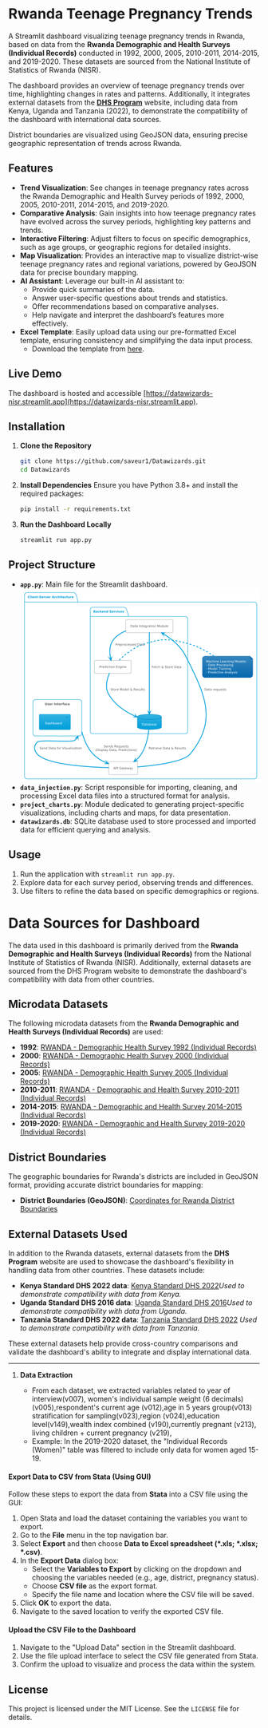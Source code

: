 # Rwanda Teenage Pregnancy Trends

A Streamlit dashboard visualizing teenage pregnancy trends in Rwanda, based on data from the **Rwanda Demographic and Health Surveys (Individual Records)** conducted in 1992, 2000, 2005, 2010-2011, 2014-2015, and 2019-2020. These datasets are sourced from the National Institute of Statistics of Rwanda (NISR).

The dashboard provides an overview of teenage pregnancy trends over time, highlighting changes in rates and patterns. Additionally, it integrates external datasets from the **[DHS Program](https://dhsprogram.com/)** website, including data from Kenya, Uganda and Tanzania (2022), to demonstrate the compatibility of the dashboard with international data sources.

District boundaries are visualized using GeoJSON data, ensuring precise geographic representation of trends across Rwanda.

## Features

- **Trend Visualization**: See changes in teenage pregnancy rates across the Rwanda Demographic and Health Survey periods of 1992, 2000, 2005, 2010-2011, 2014-2015, and 2019-2020.
- **Comparative Analysis**: Gain insights into how teenage pregnancy rates have evolved across the survey periods, highlighting key patterns and trends.
- **Interactive Filtering**: Adjust filters to focus on specific demographics, such as age groups, or geographic regions for detailed insights.
- **Map Visualization**: Provides an interactive map to visualize district-wise teenage pregnancy rates and regional variations, powered by GeoJSON data for precise boundary mapping.
- **AI Assistant**: Leverage our built-in AI assistant to:
  - Provide quick summaries of the data.
  - Answer user-specific questions about trends and statistics.
  - Offer recommendations based on comparative analyses.
  - Help navigate and interpret the dashboard’s features more effectively.
- **Excel Template**: Easily upload data using our pre-formatted Excel template, ensuring consistency and simplifying the data input process.  
  - Download the template from [here](./template/file.xlsx).  

## Live Demo

The dashboard is hosted and accessible [https://datawizards-nisr.streamlit.app](https://datawizards-nisr.streamlit.app).

## Installation

1. **Clone the Repository**

   ```bash
   git clone https://github.com/saveur1/Datawizards.git
   cd Datawizards
   ```
2. **Install Dependencies**
   Ensure you have Python 3.8+ and install the required packages:

   ```bash
   pip install -r requirements.txt
   ```
3. **Run the Dashboard Locally**

   ```bash
   streamlit run app.py
   ```

## Project Structure

- **`app.py`**: Main file for the Streamlit dashboard.
  ![Project Structure](https://github.com/saveur1/Datawizards/blob/main/static/project%20structure.png)
- **`data_injection.py`**: Script responsible for importing, cleaning, and processing Excel data files into a structured format for analysis.
- **`project_charts.py`**: Module dedicated to generating project-specific visualizations, including charts and maps, for data presentation.
- **`datawizards.db`**: SQLite database used to store processed and imported data for efficient querying and analysis.

## Usage

1. Run the application with `streamlit run app.py`.
2. Explore data for each survey period, observing trends and differences.
3. Use filters to refine the data based on specific demographics or regions.

# Data Sources for Dashboard

The data used in this dashboard is primarily derived from the **Rwanda Demographic and Health Surveys (Individual Records)** from the National Institute of Statistics of Rwanda (NISR). Additionally, external datasets are sourced from the DHS Program website to demonstrate the dashboard's compatibility with data from other countries.

## Microdata Datasets

The following microdata datasets from the **Rwanda Demographic and Health Surveys (Individual Records)** are used:

- **1992**: [RWANDA - Demographic Health Survey 1992 (Individual Records)](https://microdata.statistics.gov.rw/index.php/catalog/6)
- **2000**: [RWANDA - Demographic Health Survey 2000 (Individual Records)](https://microdata.statistics.gov.rw/index.php/catalog/11)
- **2005**: [RWANDA - Demographic Health Survey 2005 (Individual Records)](https://microdata.statistics.gov.rw/index.php/catalog/14)
- **2010-2011**: [RWANDA - Demographic and Health Survey 2010-2011 (Individual Records)](https://microdata.statistics.gov.rw/index.php/catalog/4/data_dictionary)
- **2014-2015**: [RWANDA - Demographic and Health Survey 2014-2015 (Individual Records)](https://microdata.statistics.gov.rw/index.php/catalog/68/data_dictionary)
- **2019-2020**: [RWANDA - Demographic and Health Survey 2019-2020 (Individual Records)](https://microdata.statistics.gov.rw/index.php/catalog/98/data_dictionary)

## District Boundaries

The geographic boundaries for Rwanda's districts are included in GeoJSON format, providing accurate district boundaries for mapping:

- **District Boundaries (GeoJSON)**: [Coordinates for Rwanda District Boundaries](https://rwanda.africageoportal.com/datasets/be7b39ac16094f1fba36f62c55b47986/explore?location=-2.125174%2C29.848264%2C9.17)

## External Datasets Used

In addition to the Rwanda datasets, external datasets from the **DHS Program** website are used to showcase the dashboard's flexibility in handling data from other countries. These datasets include:

- **Kenya Standard DHS 2022 data**: [Kenya Standard DHS 2022](https://dhsprogram.com/data/dataset/Kenya_Standard-DHS_2022.cfm?flag=1)*Used to demonstrate compatibility with data from Kenya.*
- **Uganda Standard DHS 2016 data**: [Uganda Standard DHS 2016](https://dhsprogram.com/data/dataset/Uganda_Standard-DHS_2016.cfm?flag=1)*Used to demonstrate compatibility with data from Uganda.*
- **Tanzania Standard DHS 2022 data**: [Tanzania Standard DHS 2022](https://dhsprogram.com/data/dataset/Tanzania_Standard-DHS_2022.cfm?flag=1)
  *Used to demonstrate compatibility with data from Tanzania.*

These external datasets help provide cross-country comparisons and validate the dashboard's ability to integrate and display international data.

---

1. **Data Extraction**

   - From each dataset, we extracted variables related to year of interview(v007), women's individual sample weight (6 decimals)(v005),respondent's current age (v012),age in 5 years group(v013) stratification for sampling(v023),region (v024),education level(v149),wealth index combined (v190),currently pregnant (v213), living children + current pregnancy (v219),
   - Example: In the 2019-2020 dataset, the "Individual Records (Women)" table was filtered to include only data for women aged 15-19.

#### **Export Data to CSV from Stata (Using GUI)**

Follow these steps to export the data from **Stata** into a CSV file using the GUI:

1. Open Stata and load the dataset containing the variables you want to export.
2. Go to the **File** menu in the top navigation bar.
3. Select **Export** and then choose **Data to Excel spreadsheet (*.xls; *.xlsx; *.csv)**.
4. In the **Export Data** dialog box:
   - Select the **Variables to Export** by clicking on the dropdown and choosing the variables needed (e.g., age, district, pregnancy status).
   - Choose **CSV file** as the export format.
   - Specify the file name and location where the CSV file will be saved.
5. Click **OK** to export the data.
6. Navigate to the saved location to verify the exported CSV file.

#### **Upload the CSV File to the Dashboard**

1. Navigate to the "Upload Data" section in the Streamlit dashboard.
2. Use the file upload interface to select the CSV file generated from Stata.
3. Confirm the upload to visualize and process the data within the system.

## License

This project is licensed under the MIT License. See the `LICENSE` file for details.
